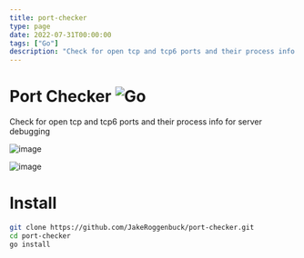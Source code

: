 ```yaml
---
title: port-checker
type: page
date: 2022-07-31T00:00:00
tags: ["Go"]
description: "Check for open tcp and tcp6 ports and their process info for server debugging"
---
```


# Port Checker ![Go](https://img.shields.io/github/actions/workflow/status/jakeroggenbuck/port-checker/go.yml?style=for-the-badge)

Check for open tcp and tcp6 ports and their process info for server debugging

![image](https://user-images.githubusercontent.com/35516367/182045101-91e8815e-6ac5-4a80-929b-644237dba25f.png)

![image](https://user-images.githubusercontent.com/35516367/204479221-2d756fe8-4203-4041-a53c-bc16946043a0.png)

# Install

```sh
git clone https://github.com/JakeRoggenbuck/port-checker.git
cd port-checker
go install
```
